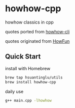# howhow-cpp
howhow classics in cpp

quotes ported from [howhow-cli](https://github.com/WeiChiaChang/howhow-cli)

quotes originated from [HowFun](https://www.youtube.com/user/jasonjason1124)

## Quick Start

install with Homebrew
```bash
brew tap hsuantinglu/utils
brew install howhow-cpp
```

daily use
```bash
g++ main.cpp -lhowhow
```
